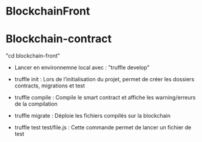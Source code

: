 # BlockchainFront




# Blockchain-contract
 "cd blockchain-front"
- Lancer en environnemne local avec : "truffle develop"

- truffle init : Lors de l’initialisation du projet, permet de créer les dossiers
contracts, migrations et test
- truffle compile : Compile le smart contract et affiche les warning/erreurs
de la compilation
- truffle migrate : Déploie les fichiers compilés sur la blockchain
- truffle test test/file.js : Cette commande permet de lancer un fichier de test